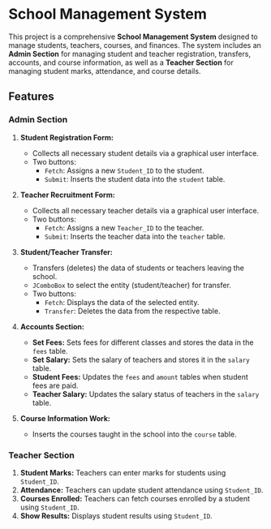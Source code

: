# School Management System

This project is a comprehensive **School Management System** designed to manage students, teachers, courses, and finances. The system includes an **Admin Section** for managing student and teacher registration, transfers, accounts, and course information, as well as a **Teacher Section** for managing student marks, attendance, and course details.

## Features

### Admin Section

1. **Student Registration Form:**
   - Collects all necessary student details via a graphical user interface.
   - Two buttons:
     - `Fetch`: Assigns a new `Student_ID` to the student.
     - `Submit`: Inserts the student data into the `student` table.

2. **Teacher Recruitment Form:**
   - Collects all necessary teacher details via a graphical user interface.
   - Two buttons:
     - `Fetch`: Assigns a new `Teacher_ID` to the teacher.
     - `Submit`: Inserts the teacher data into the `teacher` table.

3. **Student/Teacher Transfer:**
   - Transfers (deletes) the data of students or teachers leaving the school.
   - `JComboBox` to select the entity (student/teacher) for transfer.
   - Two buttons:
     - `Fetch`: Displays the data of the selected entity.
     - `Transfer`: Deletes the data from the respective table.

4. **Accounts Section:**
   - **Set Fees:** Sets fees for different classes and stores the data in the `fees` table.
   - **Set Salary:** Sets the salary of teachers and stores it in the `salary` table.
   - **Student Fees:** Updates the `fees` and `amount` tables when student fees are paid.
   - **Teacher Salary:** Updates the salary status of teachers in the `salary` table.

5. **Course Information Work:**
   - Inserts the courses taught in the school into the `course` table.

### Teacher Section

1. **Student Marks:** Teachers can enter marks for students using `Student_ID`.
2. **Attendance:** Teachers can update student attendance using `Student_ID`.
3. **Courses Enrolled:** Teachers can fetch courses enrolled by a student using `Student_ID`.
4. **Show Results:** Displays student results using `Student_ID`.
